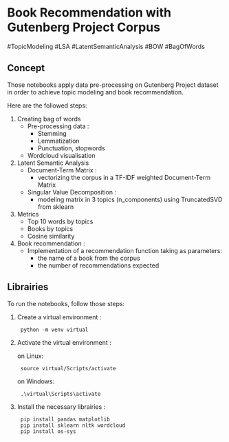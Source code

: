 # Book Recommendation with Gutenberg Project Corpus

#TopicModeling #LSA #LatentSemanticAnalysis #BOW #BagOfWords

## Concept

Those notebooks apply data pre-processing on Gutenberg Project dataset in order to achieve topic modeling and book recommendation.

Here are the followed steps: 

1. Creating bag of words
    + Pre-processing data :
        + Stemming
        + Lemmatization
        + Punctuation, stopwords
    + Wordcloud visualisation
2. Latent Semantic Analysis
    + Document-Term Matrix :
        + vectorizing the corpus in a TF-IDF weighted Document-Term Matrix
    + Singular Value Decomposition :
        + modeling matrix in 3 topics (n_components) using TruncatedSVD from sklearn
3. Metrics
    + Top 10 words by topics
    + Books by topics
    + Cosine similarity
4. Book recommendation :
    + Implementation of a recommendation function taking as parameters:
        + the name of a book from the corpus
        + the number of recommendations expected

## Librairies

To run the notebooks, follow those steps:

1. Create a virtual environment :

        python -m venv virtual
        
2. Activate the virtual environment :

    on Linux:

        source virtual/Scripts/activate
        
    on Windows:
        
        .\virtual\Scripts\activate
        
3. Install the necessary librairies :

        pip install pandas matplotlib
        pip install sklearn nltk wordcloud
        pip install os-sys

